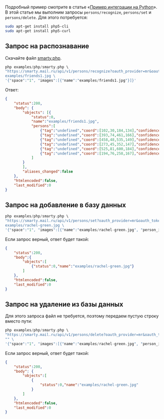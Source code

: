 Подробный пример смотрите в статье «[Пример интеграции на Python](../vision-py)». В этой статье мы выполним запросы `persons/recognize`, `persons/set` и `persons/delete`. Для этого потребуется:

```bash
sudo apt-get install php5-cli
sudo apt-get install php5-curl
```

## Запрос на распознавание

Скачайте файл [smarty.php](https://cloud.mail.ru/public/HqA7/ck6NPjotF).

```php
php examples/php/smarty.php \
"https://smarty.mail.ru/api/v1/persons/recognize?oauth_provider=mr&oauth_token="e50b000614a371ce99c01a80a4558d8ed93b313737363830" \
examples/friends1.jpg \
'{"space":"1", "images":[{"name":"examples/friends1.jpg"}]}'
```

Ответ:

```json
{
    "status":200,
    "body": {
        "objects": [{
            "status":0,
            "name":"examples/friends1.jpg",
            "persons":[
                {"tag":"undefined","coord":[102,30,184,134],"confidence":0.99999,"awesomeness":0.5025},
                {"tag":"undefined","coord":[393,74,461,166],"confidence":0.99987,"awesomeness":0.548},
                {"tag":"undefined","coord":[458,48,535,149],"confidence":0.99976,"awesomeness":0.4766},
                {"tag":"undefined","coord":[273,45,352,147],"confidence":0.99963,"awesomeness":0.504},
                {"tag":"undefined","coord":[525,81,600,184],"confidence":0.99954,"awesomeness":0.4849},
                {"tag":"undefined","coord":[194,76,258,167],"confidence":0.9984,"awesomeness":0.5725}
            ]
        }
        ],
        "aliases_changed":false
    },
    "htmlencoded":false,
    "last_modified":0
}
```

## Запрос на добавление в базу данных

```php
php examples/php/smarty.php \
"https://smarty.mail.ru/api/v1/persons/set?oauth_provider=mr&oauth_token="e50b000614a371ce99c01a80a4558d8ed93b313737363830" \
examples/rachel-green.jpg \
'{"space":"1", "images":[{"name":"examples/rachel-green.jpg", "person_id":1}]}'
```

Если запрос верный, ответ будет такой:

```json
{
    "status":200,
    "body":{
        "objects":[
            {"status":0,"name":"examples/rachel-green.jpg"}
        ]
    },
    "htmlencoded":false,
    "last_modified":0
}
```

## Запрос на удаление из базы данных

Для этого запроса файл не требуется, поэтому передаем пустую строку вместо пути:

```php
php examples/php/smarty.php \
"https://smarty.mail.ru/api/v1/persons/delete?oauth_provider=mr&oauth_token="e50b000614a371ce99c01a80a4558d8ed93b313737363830" \
"" \
'{"space":"1", "images":[{"name":"examples/rachel-green.jpg", "person_id":1}]}'
```

Если запрос верный, ответ будет такой:

```json
{
    "status":200,
    "body": {
        "objects":[
            {
                "status":0,"name":"examples/rachel-green.jpg"
            }
        ]
    },
    "htmlencoded":false,
    "last_modified":0
}
```
